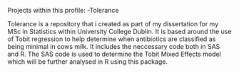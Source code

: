 Projects within this profile:
-Tolerance


Tolerance is a repository that i created as part of my dissertation for my MSc in Statistics within University College Dublin. It is based around the use of Tobit regression to help determine when antibiotics are classified as being minimal in cows milk. It includes the neccessary code both in SAS and R. The SAS code is used to determine the Tobit Mixed Effects model which will be further analysed in R using this package.
